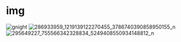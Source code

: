 # img
![gnight](https://user-images.githubusercontent.com/110728132/189858564-23026750-8602-4807-bd1f-e1dfeca37da4.jpg)
![286933959_1219139122270455_3786740390858950155_n](https://user-images.githubusercontent.com/110728132/190334231-58955812-7e9a-4656-80a2-8594970e4d30.jpg)
![295649227_755566342328834_5249408550934148812_n](https://user-images.githubusercontent.com/110728132/190335070-e2e8cc4b-9896-4eb6-8fbe-602f7d116053.jpg)
